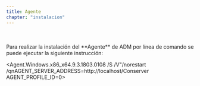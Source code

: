 ```yaml
---
title: Agente
chapter: "instalacion"
---
```

<br>
<br>
Para realizar la instalación del **Agente** de ADM por línea de comando se puede ejecutar la siguiente instrucción:


<Agent.Windows.x86_x64.9.3.1803.0108 /S /V"/norestart /qnAGENT_SERVER_ADDRESS=http://localhost/Conserver AGENT_PROFILE_ID=0>
